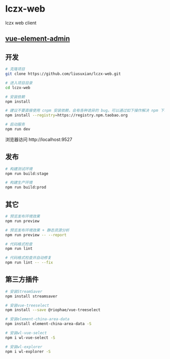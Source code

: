 # lczx-web
lczx web client

## [vue-element-admin](https://panjiachen.github.io/vue-element-admin-site/zh/)

## 开发

```bash
# 克隆项目
git clone https://github.com/liusuxian/lczx-web.git

# 进入项目目录
cd lczx-web

# 安装依赖
npm install

# 建议不要直接使用 cnpm 安装依赖，会有各种诡异的 bug。可以通过如下操作解决 npm 下载速度慢的问题
npm install --registry=https://registry.npm.taobao.org

# 启动服务
npm run dev
```

浏览器访问 http://localhost:9527

## 发布

```bash
# 构建测试环境
npm run build:stage

# 构建生产环境
npm run build:prod
```

## 其它

```bash
# 预览发布环境效果
npm run preview

# 预览发布环境效果 + 静态资源分析
npm run preview -- --report

# 代码格式检查
npm run lint

# 代码格式检查并自动修复
npm run lint -- --fix
```
## 第三方插件
```bash
# 安装StreamSaver
npm install streamsaver

# 安装vue-treeselect
npm install --save @riophae/vue-treeselect

# 安装element-china-area-data
npm install element-china-area-data -S

# 安装wl-vue-select
npm i wl-vue-select -S

# 安装wl-explorer
npm i wl-explorer -S
```
